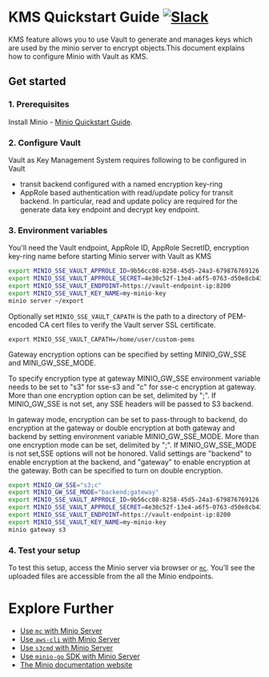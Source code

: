# KMS Quickstart Guide [![Slack](https://slack.minio.io/slack?type=svg)](https://slack.minio.io)

KMS feature allows you to use Vault to generate and manages keys which are used by the minio server to encrypt objects.This document explains how to configure Minio with Vault as KMS.

## Get started

### 1. Prerequisites
Install Minio - [Minio Quickstart Guide](https://docs.minio.io/docs/minio-quickstart-guide).

### 2. Configure Vault
Vault as Key Management System requires following to be configured in Vault

- transit backend configured with a named encryption key-ring
- AppRole based authentication with read/update policy for transit backend. In particular, read and update policy
  are required for the generate data key endpoint and decrypt key endpoint.

### 3. Environment variables

You'll need the Vault endpoint, AppRole ID, AppRole SecretID, encryption key-ring name before starting Minio server with Vault as KMS

```sh
export MINIO_SSE_VAULT_APPROLE_ID=9b56cc08-8258-45d5-24a3-679876769126
export MINIO_SSE_VAULT_APPROLE_SECRET=4e30c52f-13e4-a6f5-0763-d50e8cb4321f
export MINIO_SSE_VAULT_ENDPOINT=https://vault-endpoint-ip:8200
export MINIO_SSE_VAULT_KEY_NAME=my-minio-key
minio server ~/export
```

Optionally set `MINIO_SSE_VAULT_CAPATH` is the path to a directory of PEM-encoded CA cert files to verify the Vault server SSL certificate.
```
export MINIO_SSE_VAULT_CAPATH=/home/user/custom-pems
```

Gateway encryption options can be specified by setting MINIO_GW_SSE and MINI_GW_SSE_MODE.

To specify encryption type at gateway MINIO_GW_SSE environment variable needs to be set to "s3" for sse-s3
and "c" for sse-c encryption at gateway. More than one encryption option can be set, delimited by ";". If MINIO_GW_SSE is not set, any SSE headers will be passed to S3 backend.

In gateway mode, encryption can be set to pass-through to backend, do encryption at the gateway or double encryption at both gateway and backend by setting environment variable MINIO_GW_SSE_MODE.  More than one encryption mode can be set, delimited by ";". If MINIO_GW_SSE_MODE is not set,SSE options will not be honored.
Valid settings are "backend" to enable encryption at the backend, and "gateway" to enable encryption at the gateway. Both can be specified to turn on double
encryption.

```sh
export MINIO_GW_SSE="s3;c"
export MINIO_GW_SSE_MODE="backend;gateway"
export MINIO_SSE_VAULT_APPROLE_ID=9b56cc08-8258-45d5-24a3-679876769126
export MINIO_SSE_VAULT_APPROLE_SECRET=4e30c52f-13e4-a6f5-0763-d50e8cb4321f
export MINIO_SSE_VAULT_ENDPOINT=https://vault-endpoint-ip:8200
export MINIO_SSE_VAULT_KEY_NAME=my-minio-key
minio gateway s3
```
### 4. Test your setup

To test this setup, access the Minio server via browser or [`mc`](https://docs.minio.io/docs/minio-client-quickstart-guide). You’ll see the uploaded files are accessible from the all the Minio endpoints.

# Explore Further

- [Use `mc` with Minio Server](https://docs.minio.io/docs/minio-client-quickstart-guide)
- [Use `aws-cli` with Minio Server](https://docs.minio.io/docs/aws-cli-with-minio)
- [Use `s3cmd` with Minio Server](https://docs.minio.io/docs/s3cmd-with-minio)
- [Use `minio-go` SDK with Minio Server](https://docs.minio.io/docs/golang-client-quickstart-guide)
- [The Minio documentation website](https://docs.minio.io)

